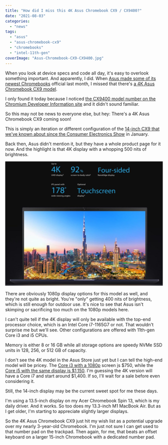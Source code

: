 ```yaml
---
title: "How did I miss this 4K Asus Chromebook CX9 / CX9400?"
date: "2021-08-03"
categories: 
  - "news"
tags: 
  - "asus"
  - "asus-chromebook-cx9"
  - "chromebooks"
  - "intel-11th-gen"
coverImage: "Asus-Chromebook-CX9-CX9400.jpg"
---
```


When you look at device specs and code all day, it's easy to overlook something important. And apparently, I did. When [Asus made some of its newest Chromebooks](https://www.aboutchromebooks.com/news/asus-chromebook-flip-cx5400-is-a-new-fanless-core-i7-convertible-for-1049-99/) official last month, I missed that there's [a 4K Asus Chromebook CX9 model](https://www.asus.com/Laptops/For-Work/Chromebook/ASUS-Chromebook-CX9-CX9400-11th-Gen-Intel/).

I only found it today because I noticed [the CX9400 model number on the Chromium Developer Information site](https://www.chromium.org/chromium-os/developer-information-for-chrome-os-devices) and it didn't sound familiar.

So this may not be news to everyone else, but hey: There's a 4K Asus Chromebook CX9 coming soon!

This is simply an iteration or different configuration of the [14-inch CX9 that we've known about since the Consumer Electronics Show](https://www.aboutchromebooks.com/news/asus-makes-the-biggest-ces-2021-splash-with-three-new-chromebooks-cm5-cx9-and-flip-c536/) in January.

Back then, Asus didn't mention it, but they have a whole product page for it now. And the highlight is that 4K display with a whopping 500 nits of brightness.

![4K Asus Chromebook CX9](images/4K-Asus-Chromebook-CX9-1024x807.jpg)

There are obviously 1080p display options for this model as well, and they're not quite as bright. You're "only" getting 400 nits of brightness, which is still enough for outdoor use. It's nice to see that Asus isn't skimping or sacrificing too much on the 1080p models here.

I can't quite tell if the 4K display will only be available with the top-end processor choice, which is an Intel Core i7-1165G7 or not. That wouldn't surprise me but we'll see. Other configurations are offered with 11th-gen Core i3 and i5 CPUs.

Memory is either 8 or 16 GB while all storage options are speedy NVMe SSD units in 128, 256, or 512 GB of capacity.

I don't see the 4K model in the Asus Store just yet but I can tell the high-end model will be pricey. The [Core i3 with a 1080p](https://store.asus.com/us/item/202107AM140000004/laptopschromebook-ASUS-Chromebook-CX9%2C-14%E2%80%9D-Full-HD-NanoEdge-Display%2C-Intel-Core-i3-1115G4-Processor%2C-128GB-PCIe-SSD%2C-8GB-RAM%2C-Backlit-Keyboard%2C-NumberPad%2C-Chrome-OS%2C-Magnesium-alloy%2C-Star-Black%2C-CX9400CEA-DS388) screen [i](https://store.asus.com/us/item/202107AM140000004/laptopschromebook-ASUS-Chromebook-CX9%2C-14%E2%80%9D-Full-HD-NanoEdge-Display%2C-Intel-Core-i3-1115G4-Processor%2C-128GB-PCIe-SSD%2C-8GB-RAM%2C-Backlit-Keyboard%2C-NumberPad%2C-Chrome-OS%2C-Magnesium-alloy%2C-Star-Black%2C-CX9400CEA-DS388)s $750, while the [Core i5 with the same display is $1,150](https://store.asus.com/us/item/202107AM140000008/laptopschromebook-ASUS-Chromebook-CX9%2C-14%E2%80%9D-Touchscreen-Full-HD-NanoEdge-Display%2C-Intel-Core-i7-1165G7-Processor%2C-512GB-PCIe-SSD%2C-16GB-RAM%2C-USI-Stylus-Support%2C-NumberPad%2C-Chrome-OS%2C-Magnesium-alloy%2C-CX9400CEA-DS762T). I'm guessing the 4K version will have a Core i7 and start around $1,400. If so, I'll wait for a sale before even considering it.

Still, the 14-inch display may be the current sweet spot for me these days.

I'm using a 13.5-inch display on my Acer Chromebook Spin 13, which is my daily driver. And it works. So too does my 13.3-inch M1 MacBook Air. But as I get older, I'm starting to appreciate slightly larger displays.

So the 4K Asus Chromebook CX9 just hit my wish list as a potential upgrade over my nearly 3-year-old Chromebook. I'm just not sure I can get used to that number pad on the trackpad. Then again, for me, that beats an offset keyboard on a larger 15-inch Chromebook with a dedicated number pad.

